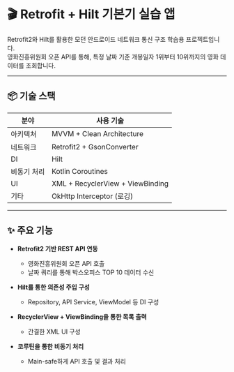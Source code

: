 # 🎬 Retrofit + Hilt 기본기 실습 앱

Retrofit2와 Hilt를 활용한 모던 안드로이드 네트워크 통신 구조 학습용 프로젝트입니다.  
영화진흥위원회 오픈 API를 통해, 특정 날짜 기준 개봉일자 1위부터 10위까지의 영화 데이터를 조회합니다.

---

## 📦 기술 스택

| 분야        | 사용 기술                          |
|-------------|-------------------------------------|
| 아키텍처    | MVVM + Clean Architecture           |
| 네트워크    | Retrofit2 + GsonConverter           |
| DI          | Hilt                                |
| 비동기 처리 | Kotlin Coroutines                   |
| UI          | XML + RecyclerView + ViewBinding    |
| 기타        | OkHttp Interceptor (로깅)           |

---

## ✨ 주요 기능

- **Retrofit2 기반 REST API 연동**
  - 영화진흥위원회 오픈 API 호출
  - 날짜 쿼리를 통해 박스오피스 TOP 10 데이터 수신

- **Hilt를 통한 의존성 주입 구성**
  - Repository, API Service, ViewModel 등 DI 구성

- **RecyclerView + ViewBinding을 통한 목록 출력**
  - 간결한 XML UI 구성

- **코루틴을 통한 비동기 처리**
  - Main-safe하게 API 호출 및 결과 처리
